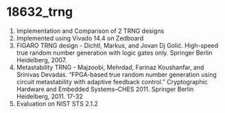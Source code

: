 # 18632_trng
1. Implementation and Comparison of 2 TRNG designs
2. Implemented using Vivado 14.4 on Zedboard
3. FIGARO TRNG design - Dichtl, Markus, and Jovan Dj Golić. High-speed true random number generation with logic gates only. Springer
Berlin Heidelberg, 2007.
4. Metastability TRNG - Majzoobi, Mehrdad, Farinaz Koushanfar, and Srinivas Devadas. “FPGA-based true random number generation using
circuit metastability with adaptive feedback control.” Cryptographic Hardware and Embedded Systems–CHES 2011.
Springer Berlin Heidelberg, 2011. 17-32
5. Evaluation on NIST STS 2.1.2
